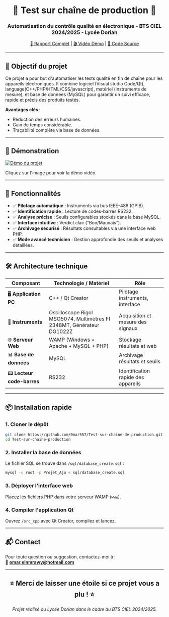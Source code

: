 <p align="center">
<h1 align="center">🔧 Test sur chaîne de production 🔬</h1>
<h3 align="center">Automatisation du contrôle qualité en électronique - BTS CIEL 2024/2025 - Lycée Dorian</h3>
</p>

<p align="center">
<a href="https://github.com/0mar557/Test-sur-chaine-de-production/blob/d68c1dc6264e85869d21461591bceec1b387220e/Projet%20CIEL-IR%202025%20%20%E2%80%93%20El%20nmrawy%20Omar%20-%20Da%20Silva%20Anthony%20-%20Jegatheeswaran%20Jenoush%20%E2%80%93%20Test%20sur%20cha%C3%AEne%20de%20production%20%E2%80%93%20Rapport.pdf">📄 Rapport Complet</a> | <a href="https://youtu.be/8ID-ndiZLLg">🎬 Vidéo Démo</a> | <a href="https://github.com/0mar557/Test-sur-chaine-de-production">📂 Code Source</a>
</p>

---

## 🎯 Objectif du projet

Ce projet a pour but d'automatiser les tests qualité en fin de chaîne pour les appareils électroniques. Il combine logiciel (Visual studio Code/Qt), language(C++/PHP/HTML/CSS/javascript), matériel (instruments de mesure), et base de données (MySQL) pour garantir un suivi efficace, rapide et précis des produits testés.

**Avantages clés :**
- Réduction des erreurs humaines.
- Gain de temps considérable.
- Traçabilité complète via base de données.

---

## 🎥 Démonstration

[![Démo du projet](https://img.youtube.com/vi/8ID-ndiZLLg/maxresdefault.jpg)](https://youtu.be/8ID-ndiZLLg)

Cliquez sur l'image pour voir la démo vidéo.

---

## 🚀 Fonctionnalités

- ✅ **Pilotage automatique** : Instruments via bus IEEE-488 (GPIB).
- ✅ **Identification rapide** : Lecture de codes-barres RS232.
- ✅ **Analyse précise** : Seuils configurables stockés dans la base MySQL.
- ✅ **Interface intuitive** : Verdict clair ("Bon/Mauvais").
- ✅ **Archivage sécurisé** : Résultats consultables via une interface web PHP.
- ✅ **Mode avancé technicien** : Gestion approfondie des seuils et analyses détaillées.

---

## 🛠️ Architecture technique

| Composant              | Technologie / Matériel                                            | Rôle                               |
|------------------------|-------------------------------------------------------------------|------------------------------------|
| 🖥️ **Application PC**   | C++ / Qt Creator                                                  | Pilotage instruments, interface    |
| 📡 **Instruments**       | Oscilloscope Rigol MSO5074, Multimètres FI 2348MT, Générateur DG1022Z | Acquisition et mesure des signaux  |
| 🌐 **Serveur Web**      | WAMP (Windows + Apache + MySQL + PHP)                            | Stockage résultats et web          |
| 📊 **Base de données**  | MySQL                                                             | Archivage résultats et seuils      |
| 📟 **Lecteur code-barres** | RS232                                                             | Identification rapide des appareils|

---

## 📦 Installation rapide

### 1. Cloner le dépôt
```bash
git clone https://github.com/0mar557/Test-sur-chaine-de-production.git
cd Test-sur-chaine-production
```

### 2. Installer la base de données
Le fichier SQL se trouve dans `/sql/database_create.sql` :

```bash
mysql -u root -p Projet_Ajo < sql/database_create.sql
```

### 3. Déployer l'interface web
Placez les fichiers PHP dans votre serveur WAMP (`www`).

### 4. Compiler l'application Qt
Ouvrez `/src_cpp` avec Qt Creator, compilez et lancez.

---

## 📬 Contact

Pour toute question ou suggestion, contactez-moi à :  
📧 **omar.elnmrawy@hotmail.com**

---

<h2 align="center">
⭐ Merci de laisser une étoile si ce projet vous a plu ! ⭐
</h2>

<p align="center">
<em>Projet réalisé au Lycée Dorian dans le cadre du BTS CIEL 2024/2025.</em>
</p>
